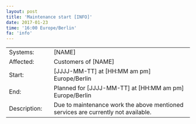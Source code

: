 ```yaml
---
layout: post
title: 'Maintenance start [INFO]'
date: 2017-01-23
time: '16:00 Europe/Berlin'
fa: 'info'
---
```


|              |     |                                                                                   |
| ------------ | --- | --------------------------------------------------------------------------------- |
| Systems:     |     | [NAME]                                                                            |
| Affected:    |     | Customers of [NAME]                                                               |
| Start:       |     | [JJJJ-MM-TT] at [HH:MM am pm] Europe/Berlin                                       |
| End:         |     | Planned for [JJJJ-MM-TT] at [HH:MM am pm] Europe/Berlin                           |
| Description: |     | Due to maintenance work the above mentioned services are currently not available. |
